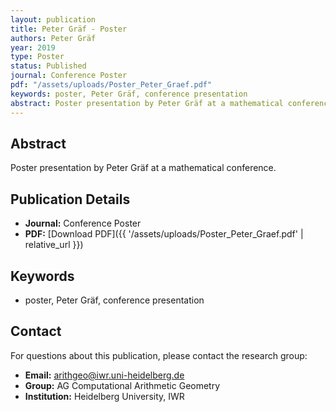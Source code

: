 ```yaml
---
layout: publication
title: Peter Gräf - Poster
authors: Peter Gräf
year: 2019
type: Poster
status: Published
journal: Conference Poster
pdf: "/assets/uploads/Poster_Peter_Graef.pdf"
keywords: poster, Peter Gräf, conference presentation
abstract: Poster presentation by Peter Gräf at a mathematical conference.
---
```

## Abstract

Poster presentation by Peter Gräf at a mathematical conference.

## Publication Details

- **Journal:** Conference Poster
- **PDF:** [Download PDF]({{ '/assets/uploads/Poster_Peter_Graef.pdf' | relative_url }})

## Keywords

- poster, Peter Gräf, conference presentation


## Contact

For questions about this publication, please contact the research group:
- **Email:** arithgeo@iwr.uni-heidelberg.de
- **Group:** AG Computational Arithmetic Geometry
- **Institution:** Heidelberg University, IWR